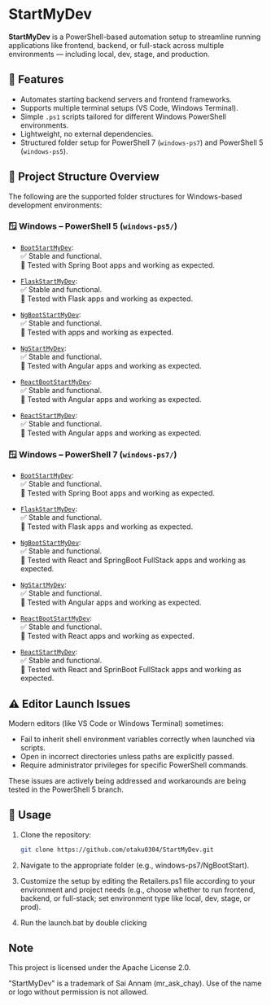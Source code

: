 # StartMyDev

**StartMyDev** is a PowerShell-based automation setup to streamline running applications like frontend, backend, or full-stack across multiple environments — including local, dev, stage, and production.

## 🚀 Features

- Automates starting backend servers and frontend frameworks.
- Supports multiple terminal setups (VS Code, Windows Terminal).
- Simple `.ps1` scripts tailored for different Windows PowerShell environments.
- Lightweight, no external dependencies.
- Structured folder setup for PowerShell 7 (`windows-ps7`) and PowerShell 5 (`windows-ps5`).

## 📁 Project Structure Overview

The following are the supported folder structures for Windows-based development environments:

### 🪟 Windows – PowerShell 5 (`windows-ps5/`)
- [`BootStartMyDev`](./windows-ps5/BootStartMyDev/):  
  ✅ Stable and functional.  
  🧪 Tested with Spring Boot apps and working as expected.

- [`FlaskStartMyDev`](./windows-ps5/FlaskStartMyDev/):  
  ✅ Stable and functional.  
  🧪 Tested with Flask apps and working as expected.

- [`NgBootStartMyDev`](./windows-ps5/NgBootStartMyDev/):  
  ✅ Stable and functional.  
  🧪 Tested with  apps and working as expected.

- [`NgStartMyDev`](./windows-ps5/NgStartMyDev/):  
  ✅ Stable and functional.  
  🧪 Tested with Angular apps and working as expected.

- [`ReactBootStartMyDev`](./windows-ps5/ReactBootStartMyDev/):  
  ✅ Stable and functional.  
  🧪 Tested with Angular apps and working as expected.

- [`ReactStartMyDev`](./windows-ps5/ReactStartMyDev/):  
  ✅ Stable and functional.  
  🧪 Tested with Angular apps and working as expected.

### 🪟 Windows – PowerShell 7 (`windows-ps7/`)
- [`BootStartMyDev`](./windows-ps7/BootStartMyDev/):  
  ✅ Stable and functional.  
  🧪 Tested with Spring Boot apps and working as expected.

- [`FlaskStartMyDev`](./windows-ps7/FlaskStartMyDev/):  
  ✅ Stable and functional.  
  🧪 Tested with Flask apps and working as expected.

- [`NgBootStartMyDev`](./windows-ps7/NgBootStartMyDev/):  
  ✅ Stable and functional.  
  🧪 Tested with React and SpringBoot FullStack apps and working as expected.

- [`NgStartMyDev`](./windows-ps7/NgStartMyDev/):  
  ✅ Stable and functional.  
  🧪 Tested with Angular apps and working as expected.

- [`ReactBootStartMyDev`](./windows-ps7/ReactBootStartMyDev/):  
  ✅ Stable and functional.  
  🧪 Tested with React apps and working as expected.

- [`ReactStartMyDev`](./windows-ps7/ReactStartMyDev/):  
  ✅ Stable and functional.  
  🧪 Tested with React and SprinBoot FullStack apps and working as expected.

## ⚠️ Editor Launch Issues

Modern editors (like VS Code or Windows Terminal) sometimes:
- Fail to inherit shell environment variables correctly when launched via scripts.
- Open in incorrect directories unless paths are explicitly passed.
- Require administrator privileges for specific PowerShell commands.

These issues are actively being addressed and workarounds are being tested in the PowerShell 5 branch.

## 📌 Usage

1. Clone the repository:
   ```bash
   git clone https://github.com/otaku0304/StartMyDev.git
2. Navigate to the appropriate folder (e.g., windows-ps7/NgBootStart).
3. Customize the setup by editing the Retailers.ps1 file according to your environment and project needs (e.g., choose whether to run frontend, backend, or full-stack; set environment type like local, dev, stage, or prod).

4. Run the launch.bat by double clicking 


## Note

This project is licensed under the Apache License 2.0.

"StartMyDev" is a trademark of Sai Annam (mr_ask_chay). Use of the name or logo without permission is not allowed.
